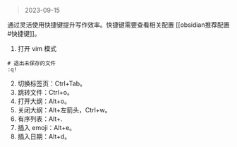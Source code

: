 > 2023-09-15

通过灵活使用快捷键提升写作效率。快捷键需要查看相关配置 [[obsidian推荐配置#快捷键]]。

1. 打开 vim 模式
```shell
# 退出未保存的文件
:q!
```
2. 切换标签页：Ctrl+Tab。
3. 跳转文件：Ctrl+o。
4. 打开大纲：Alt+o。
5. 关闭大纲：Alt+左箭头，Ctrl+w。
6. 有序列表：Alt+.
7. 插入 emoji：Alt+e。
8. 插入日期：Alt+d。